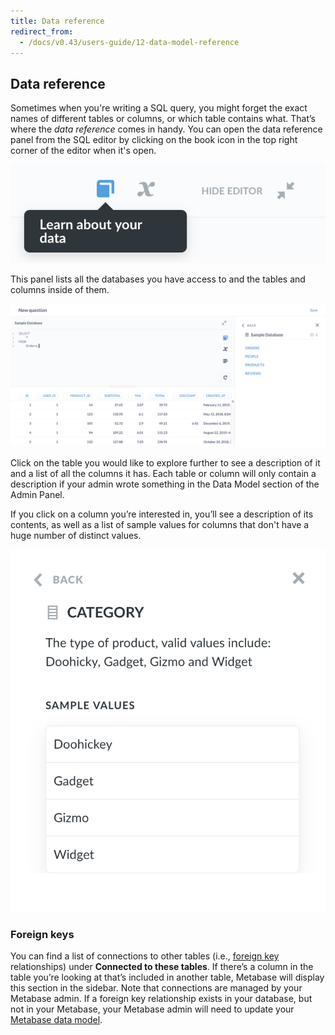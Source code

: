 ```yaml
---
title: Data reference
redirect_from:
  - /docs/v0.43/users-guide/12-data-model-reference
---
```


## Data reference

Sometimes when you're writing a SQL query, you might forget the exact names of different tables or columns, or which table contains what. That’s where the _data reference_ comes in handy. You can open the data reference panel from the SQL editor by clicking on the book icon in the top right corner of the editor when it's open.

![The data reference button](../images/Bookicon.png)

This panel lists all the databases you have access to and the tables and columns inside of them.

![Data reference sidebar](../images/DataReference.png)

Click on the table you would like to explore further to see a description of it and a list of all the columns it has. Each table or column will only contain a description if your admin wrote something in the Data Model section of the Admin Panel.

If you click on a column you’re interested in, you’ll see a description of its contents, as well as a list of sample values for columns that don't have a huge number of distinct values.

![Column detail](../images/data-reference-column-detail.png)

### Foreign keys

You can find a list of connections to other tables (i.e., [foreign key](/glossary/foreign_key) relationships) under **Connected to these tables**. If there’s a column in the table you’re looking at that’s included in another table, Metabase will display this section in the sidebar. Note that connections are managed by your Metabase admin. If a foreign key relationship exists in your database, but not in your Metabase, your Metabase admin will need to update your [Metabase data model](../../data-modeling/metadata-editing.md).
